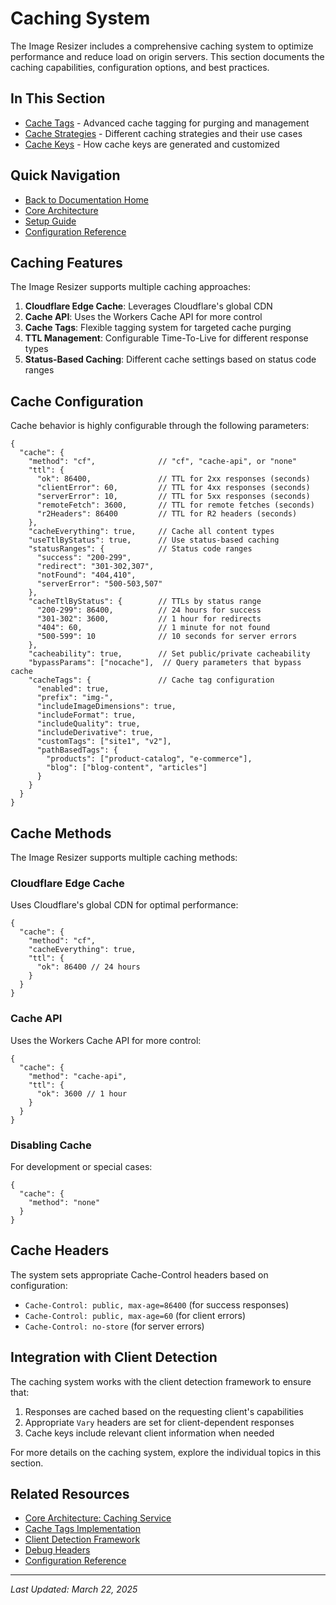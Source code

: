 # Caching System

The Image Resizer includes a comprehensive caching system to optimize performance and reduce load on origin servers. This section documents the caching capabilities, configuration options, and best practices.

## In This Section

- [Cache Tags](cache-tags.md) - Advanced cache tagging for purging and management
- [Cache Strategies](cache-strategies.md) - Different caching strategies and their use cases
- [Cache Keys](cache-keys.md) - How cache keys are generated and customized

## Quick Navigation

- [Back to Documentation Home](../index.md)
- [Core Architecture](../core/architecture.md)
- [Setup Guide](../core/setup.md)
- [Configuration Reference](../core/configuration-reference.md)

## Caching Features

The Image Resizer supports multiple caching approaches:

1. **Cloudflare Edge Cache**: Leverages Cloudflare's global CDN
2. **Cache API**: Uses the Workers Cache API for more control
3. **Cache Tags**: Flexible tagging system for targeted cache purging
4. **TTL Management**: Configurable Time-To-Live for different response types
5. **Status-Based Caching**: Different cache settings based on status code ranges

## Cache Configuration

Cache behavior is highly configurable through the following parameters:

```jsonc
{
  "cache": {
    "method": "cf",              // "cf", "cache-api", or "none"
    "ttl": {
      "ok": 86400,               // TTL for 2xx responses (seconds)
      "clientError": 60,         // TTL for 4xx responses (seconds)
      "serverError": 10,         // TTL for 5xx responses (seconds)
      "remoteFetch": 3600,       // TTL for remote fetches (seconds)
      "r2Headers": 86400         // TTL for R2 headers (seconds)
    },
    "cacheEverything": true,     // Cache all content types
    "useTtlByStatus": true,      // Use status-based caching
    "statusRanges": {            // Status code ranges
      "success": "200-299",
      "redirect": "301-302,307",
      "notFound": "404,410",
      "serverError": "500-503,507"
    },
    "cacheTtlByStatus": {        // TTLs by status range
      "200-299": 86400,          // 24 hours for success
      "301-302": 3600,           // 1 hour for redirects
      "404": 60,                 // 1 minute for not found
      "500-599": 10              // 10 seconds for server errors
    },
    "cacheability": true,        // Set public/private cacheability
    "bypassParams": ["nocache"],  // Query parameters that bypass cache
    "cacheTags": {               // Cache tag configuration
      "enabled": true,
      "prefix": "img-",
      "includeImageDimensions": true,
      "includeFormat": true,
      "includeQuality": true,
      "includeDerivative": true,
      "customTags": ["site1", "v2"],
      "pathBasedTags": {
        "products": ["product-catalog", "e-commerce"],
        "blog": ["blog-content", "articles"]
      }
    }
  }
}
```

## Cache Methods

The Image Resizer supports multiple caching methods:

### Cloudflare Edge Cache

Uses Cloudflare's global CDN for optimal performance:

```jsonc
{
  "cache": {
    "method": "cf",
    "cacheEverything": true,
    "ttl": {
      "ok": 86400 // 24 hours
    }
  }
}
```

### Cache API

Uses the Workers Cache API for more control:

```jsonc
{
  "cache": {
    "method": "cache-api",
    "ttl": {
      "ok": 3600 // 1 hour
    }
  }
}
```

### Disabling Cache

For development or special cases:

```jsonc
{
  "cache": {
    "method": "none"
  }
}
```

## Cache Headers

The system sets appropriate Cache-Control headers based on configuration:

- `Cache-Control: public, max-age=86400` (for success responses)
- `Cache-Control: public, max-age=60` (for client errors)
- `Cache-Control: no-store` (for server errors)

## Integration with Client Detection

The caching system works with the client detection framework to ensure that:

1. Responses are cached based on the requesting client's capabilities
2. Appropriate `Vary` headers are set for client-dependent responses
3. Cache keys include relevant client information when needed

For more details on the caching system, explore the individual topics in this section.

## Related Resources

- [Core Architecture: Caching Service](../core/architecture.md#7-caching-service-cachets)
- [Cache Tags Implementation](../core/architecture.md#cache-tag-implementation-details)
- [Client Detection Framework](../client-detection/index.md)
- [Debug Headers](../debugging/debug-headers.md)
- [Configuration Reference](../core/configuration-reference.md)

---

*Last Updated: March 22, 2025*